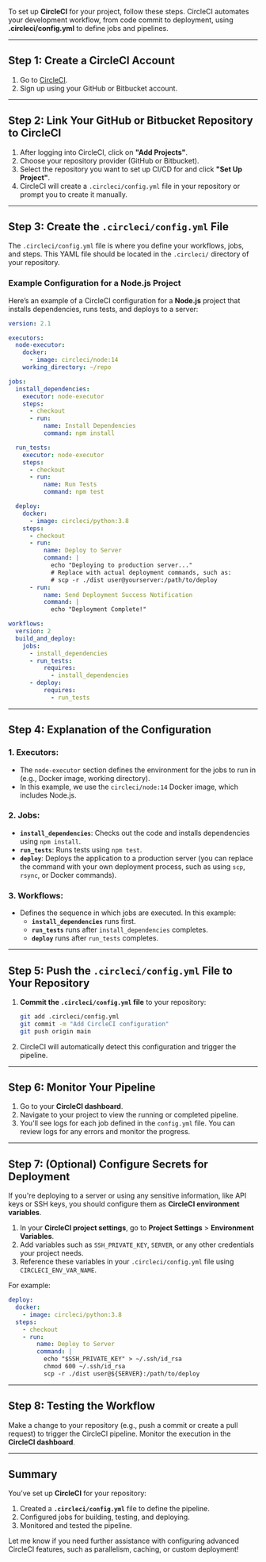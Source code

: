 To set up **CircleCI** for your project, follow these steps. CircleCI automates your development workflow, from code commit to deployment, using **.circleci/config.yml** to define jobs and pipelines.

---

## Step 1: Create a CircleCI Account

1. Go to [CircleCI](https://circleci.com/).
2. Sign up using your GitHub or Bitbucket account.

---

## Step 2: Link Your GitHub or Bitbucket Repository to CircleCI

1. After logging into CircleCI, click on **"Add Projects"**.
2. Choose your repository provider (GitHub or Bitbucket).
3. Select the repository you want to set up CI/CD for and click **"Set Up Project"**.
4. CircleCI will create a `.circleci/config.yml` file in your repository or prompt you to create it manually.

---

## Step 3: Create the `.circleci/config.yml` File

The `.circleci/config.yml` file is where you define your workflows, jobs, and steps. This YAML file should be located in the `.circleci/` directory of your repository.

### Example Configuration for a Node.js Project

Here’s an example of a CircleCI configuration for a **Node.js** project that installs dependencies, runs tests, and deploys to a server:

```yaml
version: 2.1

executors:
  node-executor:
    docker:
      - image: circleci/node:14
    working_directory: ~/repo

jobs:
  install_dependencies:
    executor: node-executor
    steps:
      - checkout
      - run:
          name: Install Dependencies
          command: npm install

  run_tests:
    executor: node-executor
    steps:
      - checkout
      - run:
          name: Run Tests
          command: npm test

  deploy:
    docker:
      - image: circleci/python:3.8
    steps:
      - checkout
      - run:
          name: Deploy to Server
          command: |
            echo "Deploying to production server..."
            # Replace with actual deployment commands, such as:
            # scp -r ./dist user@yourserver:/path/to/deploy
      - run:
          name: Send Deployment Success Notification
          command: |
            echo "Deployment Complete!"

workflows:
  version: 2
  build_and_deploy:
    jobs:
      - install_dependencies
      - run_tests:
          requires:
            - install_dependencies
      - deploy:
          requires:
            - run_tests
```

---

## Step 4: Explanation of the Configuration

### 1. **Executors**:
   - The `node-executor` section defines the environment for the jobs to run in (e.g., Docker image, working directory).
   - In this example, we use the `circleci/node:14` Docker image, which includes Node.js.

### 2. **Jobs**:
   - **`install_dependencies`**: Checks out the code and installs dependencies using `npm install`.
   - **`run_tests`**: Runs tests using `npm test`.
   - **`deploy`**: Deploys the application to a production server (you can replace the command with your own deployment process, such as using `scp`, `rsync`, or Docker commands).

### 3. **Workflows**:
   - Defines the sequence in which jobs are executed. In this example:
     - **`install_dependencies`** runs first.
     - **`run_tests`** runs after `install_dependencies` completes.
     - **`deploy`** runs after `run_tests` completes.

---

## Step 5: Push the `.circleci/config.yml` File to Your Repository

1. **Commit the `.circleci/config.yml` file** to your repository:

   ```bash
   git add .circleci/config.yml
   git commit -m "Add CircleCI configuration"
   git push origin main
   ```

2. CircleCI will automatically detect this configuration and trigger the pipeline.

---

## Step 6: Monitor Your Pipeline

1. Go to your **CircleCI dashboard**.
2. Navigate to your project to view the running or completed pipeline.
3. You'll see logs for each job defined in the `config.yml` file. You can review logs for any errors and monitor the progress.

---

## Step 7: (Optional) Configure Secrets for Deployment

If you're deploying to a server or using any sensitive information, like API keys or SSH keys, you should configure them as **CircleCI environment variables**.

1. In your **CircleCI project settings**, go to **Project Settings** > **Environment Variables**.
2. Add variables such as `SSH_PRIVATE_KEY`, `SERVER`, or any other credentials your project needs.
3. Reference these variables in your `.circleci/config.yml` file using `CIRCLECI_ENV_VAR_NAME`.

For example:

```yaml
deploy:
  docker:
    - image: circleci/python:3.8
  steps:
    - checkout
    - run:
        name: Deploy to Server
        command: |
          echo "$SSH_PRIVATE_KEY" > ~/.ssh/id_rsa
          chmod 600 ~/.ssh/id_rsa
          scp -r ./dist user@${SERVER}:/path/to/deploy
```

---

## Step 8: Testing the Workflow

Make a change to your repository (e.g., push a commit or create a pull request) to trigger the CircleCI pipeline. Monitor the execution in the **CircleCI dashboard**.

---

## Summary

You’ve set up **CircleCI** for your repository:
1. Created a **`.circleci/config.yml`** file to define the pipeline.
2. Configured jobs for building, testing, and deploying.
3. Monitored and tested the pipeline.

Let me know if you need further assistance with configuring advanced CircleCI features, such as parallelism, caching, or custom deployment!